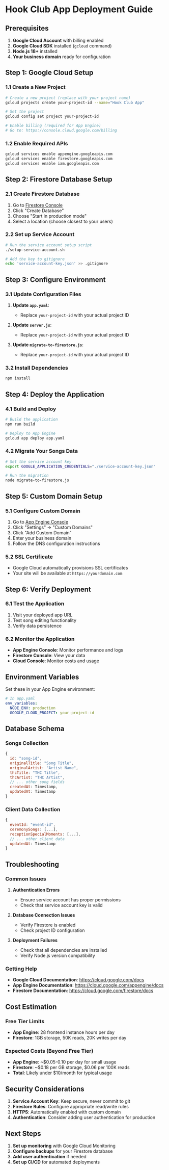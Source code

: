 # Hook Club App Deployment Guide

## Prerequisites

1. **Google Cloud Account** with billing enabled
2. **Google Cloud SDK** installed (`gcloud` command)
3. **Node.js 18+** installed
4. **Your business domain** ready for configuration

## Step 1: Google Cloud Setup

### 1.1 Create a New Project
```bash
# Create a new project (replace with your project name)
gcloud projects create your-project-id --name="Hook Club App"

# Set the project
gcloud config set project your-project-id

# Enable billing (required for App Engine)
# Go to: https://console.cloud.google.com/billing
```

### 1.2 Enable Required APIs
```bash
gcloud services enable appengine.googleapis.com
gcloud services enable firestore.googleapis.com
gcloud services enable iam.googleapis.com
```

## Step 2: Firestore Database Setup

### 2.1 Create Firestore Database
1. Go to [Firestore Console](https://console.cloud.google.com/firestore)
2. Click "Create Database"
3. Choose "Start in production mode"
4. Select a location (choose closest to your users)

### 2.2 Set up Service Account
```bash
# Run the service account setup script
./setup-service-account.sh

# Add the key to gitignore
echo 'service-account-key.json' >> .gitignore
```

## Step 3: Configure Environment

### 3.1 Update Configuration Files
1. **Update `app.yaml`**:
   - Replace `your-project-id` with your actual project ID

2. **Update `server.js`**:
   - Replace `your-project-id` with your actual project ID

3. **Update `migrate-to-firestore.js`**:
   - Replace `your-project-id` with your actual project ID

### 3.2 Install Dependencies
```bash
npm install
```

## Step 4: Deploy the Application

### 4.1 Build and Deploy
```bash
# Build the application
npm run build

# Deploy to App Engine
gcloud app deploy app.yaml
```

### 4.2 Migrate Your Songs Data
```bash
# Set the service account key
export GOOGLE_APPLICATION_CREDENTIALS="./service-account-key.json"

# Run the migration
node migrate-to-firestore.js
```

## Step 5: Custom Domain Setup

### 5.1 Configure Custom Domain
1. Go to [App Engine Console](https://console.cloud.google.com/appengine)
2. Click "Settings" → "Custom Domains"
3. Click "Add Custom Domain"
4. Enter your business domain
5. Follow the DNS configuration instructions

### 5.2 SSL Certificate
- Google Cloud automatically provisions SSL certificates
- Your site will be available at `https://yourdomain.com`

## Step 6: Verify Deployment

### 6.1 Test the Application
1. Visit your deployed app URL
2. Test song editing functionality
3. Verify data persistence

### 6.2 Monitor the Application
- **App Engine Console**: Monitor performance and logs
- **Firestore Console**: View your data
- **Cloud Console**: Monitor costs and usage

## Environment Variables

Set these in your App Engine environment:

```yaml
# In app.yaml
env_variables:
  NODE_ENV: production
  GOOGLE_CLOUD_PROJECT: your-project-id
```

## Database Schema

### Songs Collection
```javascript
{
  id: "song-id",
  originalTitle: "Song Title",
  originalArtist: "Artist Name",
  thcTitle: "THC Title",
  thcArtist: "THC Artist",
  // ... other song fields
  createdAt: Timestamp,
  updatedAt: Timestamp
}
```

### Client Data Collection
```javascript
{
  eventId: "event-id",
  ceremonySongs: [...],
  receptionSpecialMoments: [...],
  // ... other client data
  updatedAt: Timestamp
}
```

## Troubleshooting

### Common Issues

1. **Authentication Errors**
   - Ensure service account has proper permissions
   - Check that service account key is valid

2. **Database Connection Issues**
   - Verify Firestore is enabled
   - Check project ID configuration

3. **Deployment Failures**
   - Check that all dependencies are installed
   - Verify Node.js version compatibility

### Getting Help

- **Google Cloud Documentation**: https://cloud.google.com/docs
- **App Engine Documentation**: https://cloud.google.com/appengine/docs
- **Firestore Documentation**: https://cloud.google.com/firestore/docs

## Cost Estimation

### Free Tier Limits
- **App Engine**: 28 frontend instance hours per day
- **Firestore**: 1GB storage, 50K reads, 20K writes per day

### Expected Costs (Beyond Free Tier)
- **App Engine**: ~$0.05-0.10 per day for small usage
- **Firestore**: ~$0.18 per GB storage, $0.06 per 100K reads
- **Total**: Likely under $10/month for typical usage

## Security Considerations

1. **Service Account Key**: Keep secure, never commit to git
2. **Firestore Rules**: Configure appropriate read/write rules
3. **HTTPS**: Automatically enabled with custom domain
4. **Authentication**: Consider adding user authentication for production

## Next Steps

1. **Set up monitoring** with Google Cloud Monitoring
2. **Configure backups** for your Firestore database
3. **Add user authentication** if needed
4. **Set up CI/CD** for automated deployments
